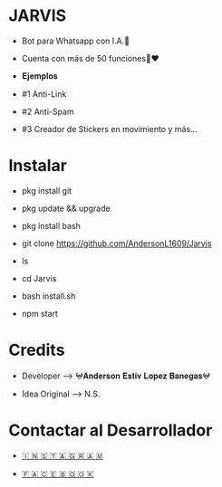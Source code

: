 # JARVIS 
- Bot para Whatsapp con I.A.🤖

- Cuenta con más de 50 funciones📄❤️
- 𝐄𝐣𝐞𝐦𝐩𝐥𝐨𝐬

- #1 Anti-Link

- #2 Anti-Spam

- #3 Creador de Stickers en movimiento y más...

# Instalar
- pkg install git

- pkg update && upgrade

- pkg install bash

- git clone https://github.com/AndersonL1609/Jarvis

- ls

- cd Jarvis

- bash install.sh

- npm start

# Credits
- Developer --> 𖤍𝐀𝐧𝐝𝐞𝐫𝐬𝐨𝐧 𝐄𝐬𝐭𝐢𝐯 𝐋𝐨𝐩𝐞𝐳 𝐁𝐚𝐧𝐞𝐠𝐚𝐬𖤍

- Idea Original --> N.S.

# Contactar al Desarrollador

- <a href="https://www.instagram.com/anderl1609/"> <span>🇮 🇳 🇸 🇹 🇦 🇬 🇷 🇦 🇲 </span> </a> 

- <a href="https://www.facebook.com/souminoa.hj"><span> 🇫 🇦 🇨 🇪 🇧 🇴 🇴 🇰 </span> </a>

